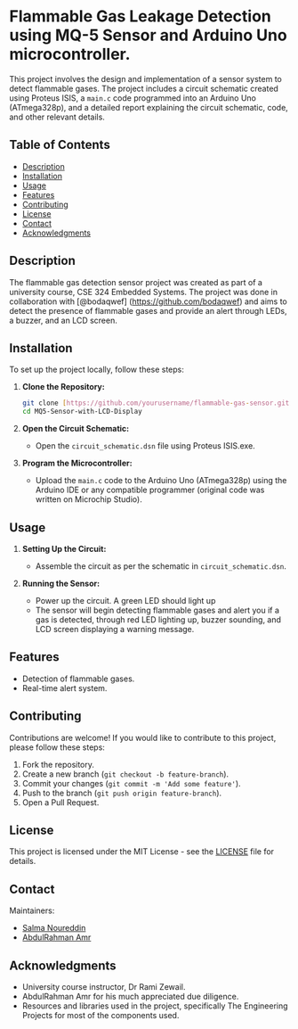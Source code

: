 # Flammable Gas Leakage Detection using MQ-5 Sensor and Arduino Uno microcontroller.

This project involves the design and implementation of a sensor system to detect flammable gases. The project includes a circuit schematic created using Proteus ISIS, a `main.c` code programmed into an Arduino Uno (ATmega328p), and a detailed report explaining the circuit schematic, code, and other relevant details.

## Table of Contents
- [Description](#description)
- [Installation](#installation)
- [Usage](#usage)
- [Features](#features)
- [Contributing](#contributing)
- [License](#license)
- [Contact](#contact)
- [Acknowledgments](#acknowledgments)

## Description
The flammable gas detection sensor project was created as part of a university course, CSE 324 Embedded Systems. The project was done in collaboration with [@bodaqwef] (https://github.com/bodaqwef) and aims to detect the presence of flammable gases and provide an alert through LEDs, a buzzer, and an LCD screen.

## Installation
To set up the project locally, follow these steps:

1. **Clone the Repository:**
    ```bash
    git clone [https://github.com/yourusername/flammable-gas-sensor.git](https://github.com/unearthlyzal/MQ5-Sensor-with-LCD-Display.git)
    cd MQ5-Sensor-with-LCD-Display
    ```

2. **Open the Circuit Schematic:**
    - Open the `circuit_schematic.dsn` file using Proteus ISIS.exe.

3. **Program the Microcontroller:**
    - Upload the `main.c` code to the Arduino Uno (ATmega328p) using the Arduino IDE or any compatible programmer (original code was written on Microchip Studio).

## Usage
1. **Setting Up the Circuit:**
    - Assemble the circuit as per the schematic in `circuit_schematic.dsn`.

2. **Running the Sensor:**
    - Power up the circuit. A green LED should light up
    - The sensor will begin detecting flammable gases and alert you if a gas is detected, through red LED lighting up, buzzer sounding, and LCD screen displaying a warning message.

## Features
- Detection of flammable gases.
- Real-time alert system.

## Contributing
Contributions are welcome! If you would like to contribute to this project, please follow these steps:

1. Fork the repository.
2. Create a new branch (`git checkout -b feature-branch`).
3. Commit your changes (`git commit -m 'Add some feature'`).
4. Push to the branch (`git push origin feature-branch`).
5. Open a Pull Request.

## License
This project is licensed under the MIT License - see the [LICENSE](LICENSE) file for details.

## Contact
Maintainers:
- [Salma Noureddin](mailto:salmaamin2011@gmail.com)
- [AbdulRahman Amr](mailto:colleague-email@example.com)

## Acknowledgments
- University course instructor, Dr Rami Zewail.
- AbdulRahman Amr for his much appreciated due diligence.
- Resources and libraries used in the project, specifically The Engineering Projects for most of the components used.
